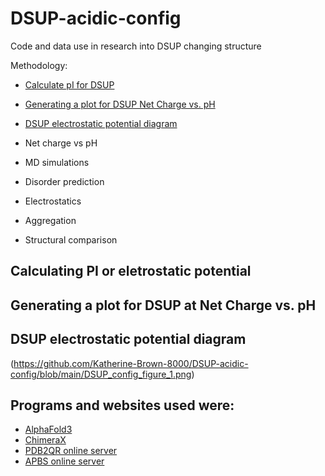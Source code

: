 # DSUP-acidic-config
Code and data use in research into DSUP changing structure

Methodology:
- [Calculate pI for DSUP](Calculate-isoelectric-point/)
- [Generating a plot for DSUP Net Charge vs. pH](https://github.com/Katherine-Brown-8000/DSUP-acidic-config/tree/main/Net-charge-plot)
- [DSUP electrostatic potential diagram](https://github.com/Katherine-Brown-8000/DSUP-acidic-config/tree/main/DSUP%20electrostatic%20potential%20diagram)

- Net charge vs pH
- MD simulations
- Disorder prediction
- Electrostatics
- Aggregation
- Structural comparison


## Calculating PI or eletrostatic potential

## Generating a plot for DSUP at Net Charge vs. pH

## DSUP electrostatic potential diagram
(https://github.com/Katherine-Brown-8000/DSUP-acidic-config/blob/main/DSUP_config_figure_1.png)


## Programs and websites used were:
 - [AlphaFold3](https://alphafoldserver.com/welcome)
 - [ChimeraX](https://www.cgl.ucsf.edu/chimerax/)
 - [PDB2QR online server](https://server.poissonboltzmann.org/pdb2pqr)
 - [APBS online server](https://server.poissonboltzmann.org/apbs)
